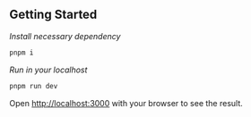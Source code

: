 ## Getting Started

*Install necessary dependency*

```bash
pnpm i
```

*Run in your localhost*

```bash
pnpm run dev
```

Open [http://localhost:3000](http://localhost:3000) with your browser to see the result.




